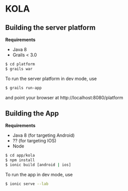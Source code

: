 KOLA
====

Building the server platform
------------

**Requirements**

- Java 8
- Grails < 3.0

```bash
$ cd platform
$ grails war
```

To run the server platform in dev mode, use

```bash
$ grails run-app
```

and point your browser at http://localhost:8080/platform


Building the App
------------

**Requirements**

- Java 8 (for targeting Android)
- ?? (for targeting IOS)
- Node

```bash
$ cd app/kola
$ npm install
$ ionic build [android | ios]
```

To run the app in dev mode, use

```bash
$ ionic serve --lab
```
